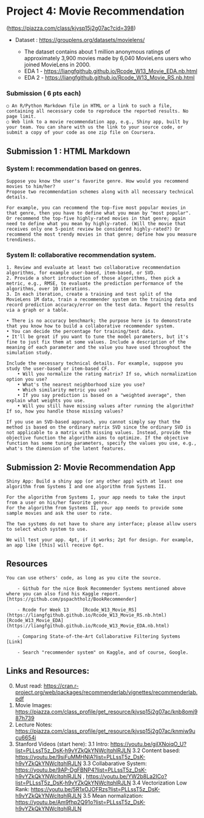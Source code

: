 # Project 4: Movie Recommendation 
(https://piazza.com/class/kjvsp15j2g07ac?cid=398)

- Dataset : https://grouplens.org/datasets/movielens/

	- The dataset contains about 1 million anonymous ratings of approximately 3,900 movies made by 6,040 MovieLens users who joined MovieLens in 2000.
	- EDA 1 - https://liangfgithub.github.io/Rcode_W13_Movie_EDA.nb.html
	- EDA 2 - https://liangfgithub.github.io/Rcode_W13_Movie_RS.nb.html

### Submission ( 6 pts each)
    ○ An R/Python Markdown file in HTML or a link to such a file, containing all necessary code to reproduce the reported results. No page limit. 
    ○ Web link to a movie recommendation app, e.g., Shiny app, built by your team. You can share with us the link to your source code, or submit a copy of your code as one zip file on Coursera.


## Submission 1 : HTML Markdown 
### System I: recommendation based on genres.	
    Suppose you know the user's favorite genre. How would you recommend movies to him/her?    
    Propose two recommendation schemes along with all necessary technical details. 
    
    For example, you can recommend the top-five most popular movies in that genre, then you have to define what you mean by "most popular". Or recommend the top-five highly-rated movies in that genre; again need to define what you mean by highly-rated. (Will the movie that receives only one 5-point review be considered highly-rated?) Or recommend the most trendy movies in that genre; define how you measure trendiness.
	

### System II: collaborative recommendation system.	
    1. Review and evaluate at least two collaborative recommendation algorithms, for example user-baesd, item-based, or SVD.
    2. Provide a short introduction of those algorithms, then pick a metric, e.g., RMSE, to evaluate the prediction performance of the algorithms, over 10 iterations. 
    3. In each iteration, create a training and test split of the MovieLens 1M data, train a recommender system on the training data and record prediction accuracy/error on the test data. Report the results via a graph or a table. 
			
    • There is no accuracy benchmark; the purpose here is to demonstrate that you know how to build a collaborative recommender system.
    • You can decide the percentage for training/test data.
    • It'll be great if you want to tune the model parameters, but it's fine to just fix them at some values. Include a description of the meaning of each parameter and the value you have used throughout the simulation study.

    Include the necessary technical details. For example, suppose you study the user-based or item-based CF. 
        • Will you normalize the rating matrix? If so, which normalization option you use?
        • What's the nearest neighborhood size you use?
        • Which similarity metric you use?
        • If you say prediction is based on a "weighted average", then explain what weights you use.
        • Will you still have missing values after running the algorithm? If so, how you handle those missing values?
        
    If you use an SVD-based approach, you cannot simply say that the method is based on the ordinary matrix SVD since the ordinary SVD is not applicable to a matrix with missing values. Instead, provide the objective function the algorithm aims to optimize. If the objective function has some tuning parameters, specify the values you use, e.g., what's the dimension of the latent features.
	
  ## Submission 2: Movie Recommendation App
	Shiny App: Build a shiny app (or any other app) with at least one algorithm from Systems I and one algorithm from Systems II. 

	For the algorithm from Systems I, your app needs to take the input from a user on his/her favorite genre. 
    For the algorithm from Systems II, your app needs to provide some sample movies and ask the user to rate. 
    
    The two systems do not have to share any interface; please allow users to select which system to use.
    
    We will test your app. 4pt, if it works; 2pt for design. For example, an app like [this] will receive 6pt.

## Resources
    You can use others' code, as long as you cite the source. 

        - Github for the nice Book Recommender Systems mentioned above where you can also find his Kaggle report.   [https://github.com/pspachtholz/BookRecommender] 

        - Rcode for Week 13 	[Rcode_W13_Movie_RS](https://liangfgithub.github.io/Rcode_W13_Movie_RS.nb.html) [Rcode_W13_Movie_EDA](https://liangfgithub.github.io/Rcode_W13_Movie_EDA.nb.html)

        - Comparing State-of-the-Art Collaborative Filtering Systems 	[Link]

        - Search "recommender system" on Kaggle, and of course, Google.	


## Links and Resources:
0. Must read: https://cran.r-project.org/web/packages/recommenderlab/vignettes/recommenderlab.pdf
1. Movie Images: https://piazza.com/class_profile/get_resource/kjvsp15j2g07ac/knb8omj987h739
2. Lecture Notes: https://piazza.com/class_profile/get_resource/kjvsp15j2g07ac/knmiw9ucu6654i
3. Stanford Videos (start here): 
    3.1 Intro: https://youtu.be/giIXNoiqO_U?list=PLLssT5z_DsK-h9vYZkQkYNWcItqhlRJLN
    3.2 Content based: https://youtu.be/9siFuMMHNIA?list=PLLssT5z_DsK-h9vYZkQkYNWcItqhlRJLN
    3.3 Collabarative System: https://youtu.be/9AP-DgFBNP4?list=PLLssT5z_DsK-h9vYZkQkYNWcItqhlRJLN , https://youtu.be/YW2b8La2ICo?list=PLLssT5z_DsK-h9vYZkQkYNWcItqhlRJLN 
    3.4 Vectorization Low Rank: https://youtu.be/5R1xOJOFRzs?list=PLLssT5z_DsK-h9vYZkQkYNWcItqhlRJLN
    3.5 Mean normalization: https://youtu.be/Am9fhp2Q91o?list=PLLssT5z_DsK-h9vYZkQkYNWcItqhlRJLN
